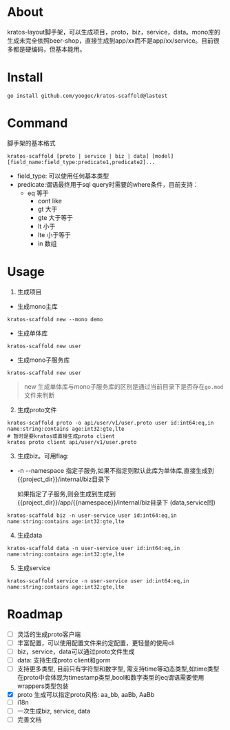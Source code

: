 # About

kratos-layout脚手架，可以生成项目，proto，biz，service，data。mono库的生成未完全依照beer-shop，直接生成到app/xx而不是app/xx/service。目前很多都是硬编码，但基本能用。

# Install

```shell
go install github.com/yoogoc/kratos-scaffold@lastest
```

# Command

脚手架的基本格式

```
kratos-scaffold [proto | service | biz | data] [model] [field_name:field_type:predicate1,predicate2]...
```

- field_type: 可以使用任何基本类型
- predicate:谓语最终用于sql query时需要的where条件，目前支持：
  - eq 等于
	- cont like
	- gt 大于
	- gte 大于等于
	- lt 小于
	- lte 小于等于
	- in 数组

# Usage

1. 生成项目

- 生成mono主库

```shell
kratos-scaffold new --mono demo
```

 - 生成单体库

```shell
kratos-scaffold new user
```

 - 生成mono子服务库

```shell
kratos-scaffold new user
```

> new 生成单体库与mono子服务库的区别是通过当前目录下是否存在`go.mod`文件来判断


2. 生成proto文件
```shell
kratos-scaffold proto -o api/user/v1/user.proto user id:int64:eq,in name:string:contains age:int32:gte,lte
# 暂时是要kratos或直接生成proto client
kratos proto client api/user/v1/user.proto
```
3. 生成biz。可用flag:
- -n --namespace 指定子服务,如果不指定则默认此库为单体库,直接生成到{{project_dir}}/internal/biz目录下

  如果指定了子服务,则会生成到生成到{{project_dir}}/app/{{namespace}}/internal/biz目录下
  (data,service同)

```shell
kratos-scaffold biz -n user-service user id:int64:eq,in name:string:contains age:int32:gte,lte
```
4. 生成data
```shell
kratos-scaffold data -n user-service user id:int64:eq,in name:string:contains age:int32:gte,lte
```
5. 生成service
```shell
kratos-scaffold service -n user-service user id:int64:eq,in name:string:contains age:int32:gte,lte
```

# Roadmap

- [ ] 灵活的生成proto客户端
- [ ] 丰富配置，可以使用配置文件来约定配置，更轻量的使用cli
- [ ] biz，service，data可以通过proto文件生成
- [ ] data: 支持生成proto client和gorm
- [ ] 支持更多类型, 目前只有字符型和数字型, 需支持time等动态类型,如time类型在proto中会体现为timestamp类型,bool和数字类型的eq谓语需要使用wrappers类型包装
- [x] proto 生成可以指定proto风格: aa_bb, aaBb, AaBb
- [ ] i18n
- [ ] 一次生成biz, service, data
- [ ] 完善文档

